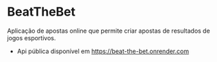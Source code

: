 # BeatTheBet

Aplicação de apostas online que permite criar apostas de resultados de jogos esportivos.
- Api pública disponível em https://beat-the-bet.onrender.com
